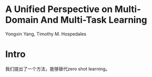 # A Unified Perspective on Multi-Domain And Multi-Task Learning

Yongxin Yang, Timothy M. Hospedales

# Intro

我们提出了一个方法，能够替代zero shot learning。
